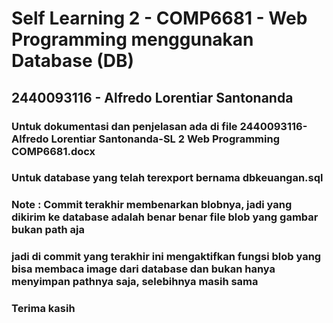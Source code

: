 # Self Learning 2 - COMP6681 - Web Programming menggunakan Database (DB)

## 2440093116 - Alfredo Lorentiar Santonanda

### Untuk dokumentasi dan penjelasan ada di file 2440093116-Alfredo Lorentiar Santonanda-SL 2 Web Programming COMP6681.docx

### Untuk database yang telah terexport bernama dbkeuangan.sql

### Note : Commit terakhir membenarkan blobnya, jadi yang dikirim ke database adalah benar benar file blob yang gambar bukan path aja

### jadi di commit yang terakhir ini mengaktifkan fungsi blob yang bisa membaca image dari database dan bukan hanya menyimpan pathnya saja, selebihnya masih sama

### Terima kasih
